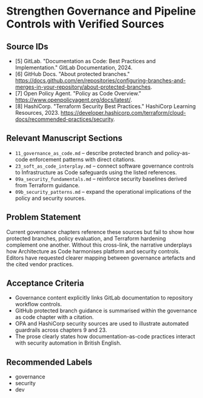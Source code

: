 # Strengthen Governance and Pipeline Controls with Verified Sources

## Source IDs
- [5] GitLab. "Documentation as Code: Best Practices and Implementation." GitLab Documentation, 2024.
- [6] GitHub Docs. "About protected branches." https://docs.github.com/en/repositories/configuring-branches-and-merges-in-your-repository/about-protected-branches.
- [7] Open Policy Agent. "Policy as Code Overview." https://www.openpolicyagent.org/docs/latest/.
- [8] HashiCorp. "Terraform Security Best Practices." HashiCorp Learning Resources, 2023. https://developer.hashicorp.com/terraform/cloud-docs/recommended-practices/security.

## Relevant Manuscript Sections
- `11_governance_as_code.md` – describe protected branch and policy-as-code enforcement patterns with direct citations.
- `23_soft_as_code_interplay.md` – connect software governance controls to Infrastructure as Code safeguards using the listed references.
- `09a_security_fundamentals.md` – reinforce security baselines derived from Terraform guidance.
- `09b_security_patterns.md` – expand the operational implications of the policy and security sources.

## Problem Statement
Current governance chapters reference these sources but fail to show how protected branches, policy evaluation, and Terraform hardening complement one another. Without this cross-link, the narrative underplays how Architecture as Code harmonises platform and security controls. Editors have requested clearer mapping between governance artefacts and the cited vendor practices.

## Acceptance Criteria
- Governance content explicitly links GitLab documentation to repository workflow controls.
- GitHub protected branch guidance is summarised within the governance as code chapter with a citation.
- OPA and HashiCorp security sources are used to illustrate automated guardrails across chapters 9 and 23.
- The prose clearly states how documentation-as-code practices interact with security automation in British English.

## Recommended Labels
- governance
- security
- dev
